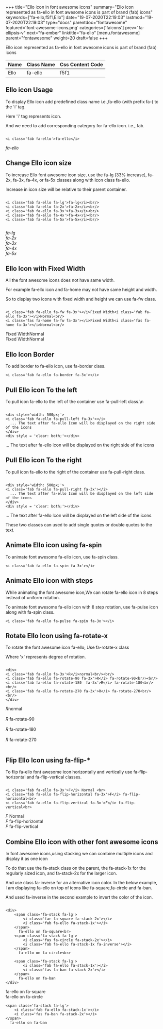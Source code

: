 +++
title="Ello icon in font awesome icons"
summary="Ello icon represented as fa-ello in font awesome icons is part of brand (fab) icons"
keywords=["fa-ello,f5f1,Ello"]
date="19-07-2020T22:19:03"
lastmod="19-07-2020T22:19:03"
type="docs"
parentdoc="fontawesome"
featured='font-awesome-icons.png'
categories=['faicons']
prev="fa-ellipsis-v"
next="fa-ember"
linktitle="fa-ello"
[menu.fontawesome]
parent="fontawesome"
weight=20
draft=false
+++


Ello icon represented as fa-ello in font awesome icons is part of brand (fab) icons

<div class='table-responsive'><table class='table'><thead><tr><th>Name</th><th>Class Name</th><th>Css Content Code</th></tr></thead><tbody><tr><td>Ello</td><td>fa-ello</td><td>f5f1</td></tr></tbody></table></div>



## Ello icon Usage

To display Ello icon add predefined class name i.e.,fa-ello (with prefix fa-) to the 'i' tag.

Here 'i' tag represents icon.

And we need to add corresponding category for fa-ello icon. i.e., fab.


```

<i class='fab fa-ello'>fa-ello</i>
```

<i class='fab fa-ello'>fa-ello</i>




## Change Ello icon size
To increase Ello font awesome icon size, use the fa-lg (33% increase), fa-2x, fa-3x, fa-4x, or fa-5x classes along with icon class fa-ello.

Increase in icon size will be relative to their parent container. 

```

<i class='fab fa-ello fa-lg'>fa-lg</i><br/>
<i class='fab fa-ello fa-2x'>fa-2x</i><br/>
<i class='fab fa-ello fa-3x'>fa-3x</i><br/>
<i class='fab fa-ello fa-4x'>fa-4x</i><br/>
<i class='fab fa-ello fa-5x'>fa-5x</i><br/>
            
```

<i class='fab fa-ello fa-lg'>fa-lg</i><br/>
<i class='fab fa-ello fa-2x'>fa-2x</i><br/>
<i class='fab fa-ello fa-3x'>fa-3x</i><br/>
<i class='fab fa-ello fa-4x'>fa-4x</i><br/>
<i class='fab fa-ello fa-5x'>fa-5x</i><br/>
            



## Ello Icon with Fixed Width 

All the font awesome icons does not have same width.

For example fa-ello icon and fa-home may not have same height and width.

So to display two icons with fixed width and height we can use fa-fw class.


```

<i class='fab fa-ello fa-fw fa-3x'></i>Fixed Width<i class='fab fa-ello fa-3x'></i>Normal<br/>
<i class='fas fa-home fa-fw fa-3x'></i>Fixed Width<i class='fas fa-home fa-3x'></i>Normal<br/>
```

<i class='fab fa-ello fa-fw fa-3x'></i>Fixed Width<i class='fab fa-ello fa-3x'></i>Normal<br/>
<i class='fas fa-home fa-fw fa-3x'></i>Fixed Width<i class='fas fa-home fa-3x'></i>Normal<br/>



## Ello Icon Border 

To add border to fa-ello icon, use fa-border class.


```
<i class='fab fa-ello fa-border fa-3x'></i>

```
<i class='fab fa-ello fa-border fa-3x'></i>





## Pull Ello icon To the left

To pull icon fa-ello to the left of the container use fa-pull-left class.\n

```

<div style='width: 500px;'>
<i class='fab fa-ello fa-pull-left fa-3x'></i>
  ... The text after fa-ello Icon will be displayed on the right side of the icons
</div>
<div style = 'clear: both;'></div>
```

<div style='width: 500px;'>
<i class='fab fa-ello fa-pull-left fa-3x'></i>
  ... The text after fa-ello Icon will be displayed on the right side of the icons
</div>
<div style = 'clear: both;'></div>




## Pull Ello icon To the right
To pull icon fa-ello to the right of the container use fa-pull-right class.

```

<div style='width: 500px;'>
<i class='fab fa-ello fa-pull-right fa-3x'></i>
  ... The text after fa-ello Icon will be displayed on the left side of the icons
</div>
<div style = 'clear: both;'></div>
```

<div style='width: 500px;'>
<i class='fab fa-ello fa-pull-right fa-3x'></i>
  ... The text after fa-ello Icon will be displayed on the left side of the icons
</div>
<div style = 'clear: both;'></div>

These two classes can used to add single quotes or double quotes to the text.


## Animate Ello icon using fa-spin
To animate font awesome fa-ello icon, use fa-spin class.

```
<i class='fab fa-ello fa-spin fa-3x'></i>
```
<i class='fab fa-ello fa-spin fa-3x'></i>




## Animate Ello icon with steps
While animating the font awesome icon,We can rotate fa-ello icon in 8 steps instead of uniform rotation.

To animate font awesome fa-ello icon with 8 step rotation, use fa-pulse icon along with fa-spin class.


```
<i class='fab fa-ello fa-pulse fa-spin fa-3x'></i>

```
<i class='fab fa-ello fa-pulse fa-spin fa-3x'></i>





## Rotate Ello Icon using fa-rotate-x
To rotate the font awesome icon fa-ello, Use fa-rotate-x class

Where 'x' represents degree of rotation.


```

<div>
<i class='fab fa-ello fa-3x'>R</i>normal<br/><br/>
<i class='fab fa-ello fa-rotate-90 fa-3x'>R</i> fa-rotate-90<br/><br/> 
<i class='fab fa-ello fa-rotate-180  fa-3x'>R</i> fa-rotate-180<br/><br/> 
<i class='fab fa-ello fa-rotate-270 fa-3x'>R</i> fa-rotate-270<br/><br/>
</div>
```

<div>
<i class='fab fa-ello fa-3x'>R</i>normal<br/><br/>
<i class='fab fa-ello fa-rotate-90 fa-3x'>R</i> fa-rotate-90<br/><br/> 
<i class='fab fa-ello fa-rotate-180  fa-3x'>R</i> fa-rotate-180<br/><br/> 
<i class='fab fa-ello fa-rotate-270 fa-3x'>R</i> fa-rotate-270<br/><br/>
</div>




## Flip Ello Icon using fa-flip-*
To flip fa-ello font awesome icon horizontally and vertically use fa-flip-horizontal and fa-flip-vertical classes. 

```

<i class='fab fa-ello fa-3x'>F</i> Normal <br>
<i class='fab fa-ello fa-flip-horizontal fa-3x'>F</i> fa-flip-horizontal<br>
<i class='fab fa-ello fa-flip-vertical fa-3x'>F</i> fa-flip-vertical<br>
```

<i class='fab fa-ello fa-3x'>F</i> Normal <br>
<i class='fab fa-ello fa-flip-horizontal fa-3x'>F</i> fa-flip-horizontal<br>
<i class='fab fa-ello fa-flip-vertical fa-3x'>F</i> fa-flip-vertical<br>




## Combine Ello icon with other font awesome icons
In font awesome icons,using stacking we can combine multiple icons and display it as one icon 

To do that use the fa-stack class on the parent, the fa-stack-1x for the regularly sized icon, and fa-stack-2x for the larger icon.

And use class fa-inverse for an alternative icon color. 
In the below example, I am displaying fa-ello on top of icons like fa-square,fa-circle and fa-ban.

And used fa-inverse in the second example to invert the color of the icon.

```

<div>
    <span class='fa-stack fa-lg'>
        <i class='far fa-square fa-stack-2x'></i>
        <i class='fab fa-ello fa-stack-1x'></i>
    </span>
      fa-ello on fa-square<br>
    <span class='fa-stack fa-lg'>
        <i class='fas fa-circle fa-stack-2x'></i>
        <i class='fab fa-ello fa-stack-1x fa-inverse'></i>
    </span>
      fa-ello on fa-circle<br>

    <span class='fa-stack fa-lg'>
        <i class='fab fa-ello fa-stack-1x'></i>
        <i class='fas fa-ban fa-stack-2x'></i>
    </span>
      fa-ello on fa-ban
</div>
```

<div>
    <span class='fa-stack fa-lg'>
        <i class='far fa-square fa-stack-2x'></i>
        <i class='fab fa-ello fa-stack-1x'></i>
    </span>
      fa-ello on fa-square<br>
    <span class='fa-stack fa-lg'>
        <i class='fas fa-circle fa-stack-2x'></i>
        <i class='fab fa-ello fa-stack-1x fa-inverse'></i>
    </span>
      fa-ello on fa-circle<br>

    <span class='fa-stack fa-lg'>
        <i class='fab fa-ello fa-stack-1x'></i>
        <i class='fas fa-ban fa-stack-2x'></i>
    </span>
      fa-ello on fa-ban
</div>







